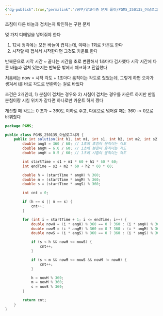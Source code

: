 ```yaml
---
{"dg-publish":true,"permalink":"/공부/알고리즘 문제 풀이/PGMS_250135_아날로그 시계/","dgPassFrontmatter":true}
---
```



초침이 다른 바늘과 겹치는지 확인하는 구현 문제

몇 가지 디테일을 넣어줘야 한다

1) 12시 정각에는 모든 바늘이 겹치는데, 이때는 1회로 카운트 한다
2) 시작할 때 겹쳐서 시작한다면 그것도 카운트 한다

반복문으로 시작 시간 ~ 끝나는 시간을 초로 변환해서 1초마다 검사했다
시작 시간에 다른 바늘과 겹쳐 있는지는 반복문 밖에서 체크하고 진입했다

처음에는 now = 시작 각도 + 1초마다 움직이는 각도로 줬었는데, 그렇게 하면 오차가 생겨서 i를 바로 각도로 변환하는 걸로 바꿨다

조건은 2개인데, 1) 분침이 겹치는 경우와 2) 시침이 겹치는 경우를 카운트 하지만 만일 분침이랑 시침 위치가 같다면 하나로만 카운트 하게 짰다

계산할 때 각도는 0 초과 ~ 360도 이하로 주고, 다음으로 넘어갈 때는 360 -> 0으로 바꿔줬다

```java
package PGMS;

public class PGMS_250135_아날로그시계 {
    public int solution(int h1, int m1, int s1, int h2, int m2, int s2) {
        double angS = 360 / 60; // 1초에 초침이 움직이는 각도
        double angM = 6.0 / 60; // 1초에 분침이 움직이는 각도
        double angH = 0.5 / 60; // 1초에 시침이 움직이는 각도

        int startTime = s1 + m1 * 60 + h1 * 60 * 60;
        int endTime = s2 + m2 * 60 + h2 * 60 * 60;

        double h = (startTime * angH) % 360;
        double m = (startTime * angM) % 360;
        double s = (startTime * angS) % 360;

        int cnt = 0;

        if (h == s || m == s) {
            cnt++;
        }

        for (int i = startTime + 1; i <= endTime; i++) {
            double nowH = (i * angH) % 360 == 0 ? 360 : (i * angH) % 360;
            double nowM = (i * angM) % 360 == 0 ? 360 : (i * angM) % 360;
            double nowS = (i * angS) % 360 == 0 ? 360 : (i * angS) % 360;

            if (s < h && nowH <= nowS) {
                cnt++;
            }

            if (s < m && nowM <= nowS && nowM != nowH) {
                cnt++;
            }

            h = nowH % 360;
            m = nowM % 360;
            s = nowS % 360;
        }

        return cnt;
    }
}
```